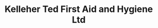 ---
title: "Kelleher Ted First Aid and Hygiene Ltd"
address: "Macroom Environmental Industrial Pk Macroom Co. Cork"
tel: "(026)42512"
county: "Cork"
category: "Golf Equipment"
type: "Content"
lat: "51.90364275"
lng: "-8.945913757"
---